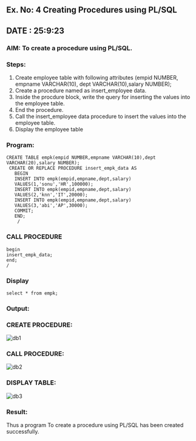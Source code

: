 ## Ex. No: 4 Creating Procedures using PL/SQL
## DATE : 25:9:23
### AIM: To create a procedure using PL/SQL.

### Steps:
1. Create employee table with following attributes (empid NUMBER, empname VARCHAR(10), dept VARCHAR(10),salary NUMBER);
2. Create a procedure named as insert_employee data.
3. Inside the procdure block, write the query for inserting the values into the employee table.
4. End the procedure.
5. Call the insert_employee data procedure to insert the values into the employee table.
6. Display the employee table

### Program:
```
CREATE TABLE empk(empid NUMBER,empname VARCHAR(10),dept VARCHAR(20),salary NUMBER);
 CREATE OR REPLACE PROCEDURE insert_empk_data AS
   BEGIN
   INSERT INTO empk(empid,empname,dept,salary)
   VALUES(1,'sonu','HR',100000);
   INSERT INTO empk(empid,empname,dept,salary)
   VALUES(2,'knn','IT',20000);
   INSERT INTO empk(empid,empname,dept,salary)
   VALUES(3,'abi','AP',30000);
   COMMIT;
   END;
    /
```
### CALL PROCEDURE
```
begin
insert_empk_data;
end;
/
```
### Display
```
select * from empk;

```
### Output:
### CREATE PROCEDURE:
![db1](https://github.com/21005688/Ex-No-4-Creating-Procedures-using-PL-SQL/assets/94747031/50d848ac-23ef-40be-b907-4f6039b92866)
### CALL PROCEDURE:
![db2](https://github.com/21005688/Ex-No-4-Creating-Procedures-using-PL-SQL/assets/94747031/97de4fd3-6cf4-45d4-9119-875f7408af9b)
### DISPLAY TABLE:
![db3](https://github.com/21005688/Ex-No-4-Creating-Procedures-using-PL-SQL/assets/94747031/15c1b22f-959c-4ff3-8e89-38973bf80499)

### Result:
Thus a program To create a procedure using PL/SQL has been created successfully.
